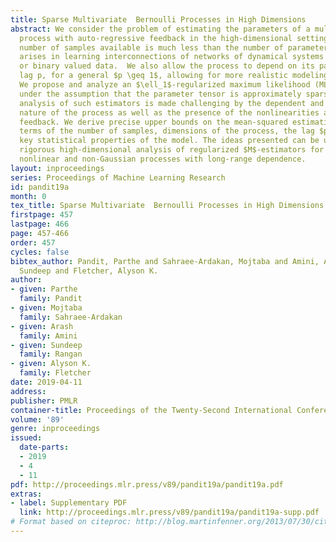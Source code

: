```yaml
---
title: Sparse Multivariate  Bernoulli Processes in High Dimensions
abstract: We consider the problem of estimating the parameters of a multivariate Bernoulli
  process with auto-regressive feedback in the high-dimensional setting where the
  number of samples available is much less than the number of parameters. This problem
  arises in learning interconnections of networks of dynamical systems with spiking
  or binary valued data.  We also allow the process to depend on its past up to a
  lag p, for a general $p \geq 1$, allowing for more realistic modeling in many applications.
  We propose and analyze an $\ell_1$-regularized maximum likelihood (ML) estimator
  under the assumption that the parameter tensor is approximately sparse. Rigorous
  analysis of such estimators is made challenging by the dependent and non-Gaussian
  nature of the process as well as the presence of the nonlinearities and multi-level
  feedback. We derive precise upper bounds on the mean-squared estimation error in
  terms of the number of samples, dimensions of the process, the lag $p$ and other
  key statistical properties of the model. The ideas presented can be used in the
  rigorous high-dimensional analysis of regularized $M$-estimators for other sparse
  nonlinear and non-Gaussian processes with long-range dependence.
layout: inproceedings
series: Proceedings of Machine Learning Research
id: pandit19a
month: 0
tex_title: Sparse Multivariate  Bernoulli Processes in High Dimensions
firstpage: 457
lastpage: 466
page: 457-466
order: 457
cycles: false
bibtex_author: Pandit, Parthe and Sahraee-Ardakan, Mojtaba and Amini, Arash and Rangan,
  Sundeep and Fletcher, Alyson K.
author:
- given: Parthe
  family: Pandit
- given: Mojtaba
  family: Sahraee-Ardakan
- given: Arash
  family: Amini
- given: Sundeep
  family: Rangan
- given: Alyson K.
  family: Fletcher
date: 2019-04-11
address: 
publisher: PMLR
container-title: Proceedings of the Twenty-Second International Conference on Artificial Intelligence and Statistics
volume: '89'
genre: inproceedings
issued:
  date-parts:
  - 2019
  - 4
  - 11
pdf: http://proceedings.mlr.press/v89/pandit19a/pandit19a.pdf
extras:
- label: Supplementary PDF
  link: http://proceedings.mlr.press/v89/pandit19a/pandit19a-supp.pdf
# Format based on citeproc: http://blog.martinfenner.org/2013/07/30/citeproc-yaml-for-bibliographies/
---
```


